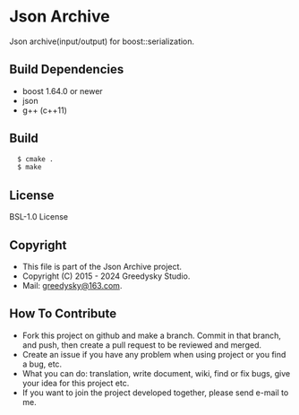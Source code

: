 Json Archive
===========
Json archive(input/output) for boost::serialization.

## Build Dependencies
* boost 1.64.0 or newer
* json
* g++ (c++11)

## Build
```bash
  $ cmake .
  $ make
```

## License
BSL-1.0 License

## Copyright
 * This file is part of the Json Archive project.
 * Copyright (C) 2015 - 2024 Greedysky Studio.
 * Mail: greedysky@163.com.

## How To Contribute
 * Fork this project on github and make a branch. Commit in that branch, and push, then create a pull request to be reviewed and merged.
 * Create an issue if you have any problem when using project or you find a bug, etc.
 * What you can do: translation, write document, wiki, find or fix bugs, give your idea for this project etc.
 * If you want to join the project developed together, please send e-mail to me.
